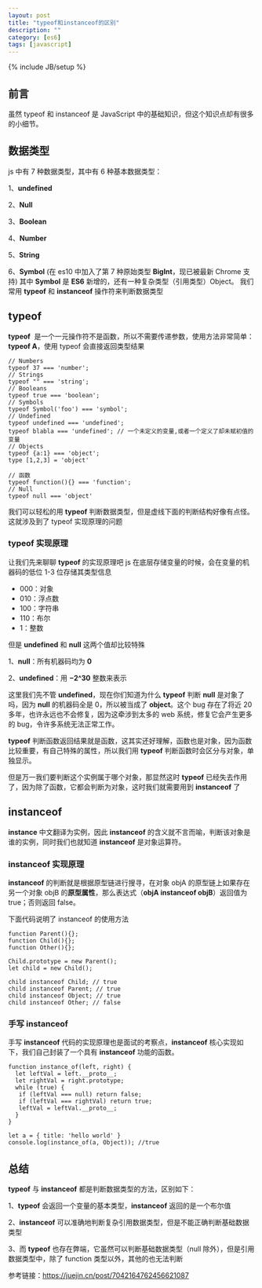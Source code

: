 ```yaml
---
layout: post
title: "typeof和instanceof的区别"
description: ""
category: [es6]
tags: [javascript]
---
```


{% include JB/setup %}

## 前言

虽然 typeof 和 instanceof 是 JavaScript 中的基础知识，但这个知识点却有很多的小细节。

## 数据类型

js 中有 7 种数据类型，其中有 6 种基本数据类型：

1、**undefined**

2、**Null**

3、**Boolean**

4、**Number**

5、**String**

6、**Symbol**
(在 es10 中加入了第 7 种原始类型 **BigInt**，现已被最新 Chrome 支持)
其中 **Symbol** 是 **ES6** 新增的，还有一种复杂类型（引用类型）Object。
我们常用 **typeof** 和 **instanceof** 操作符来判断数据类型

## typeof

**typeof**  是一个一元操作符不是函数，所以不需要传递参数，使用方法非常简单：**typeof A**，使用 typeof 会直接返回类型结果

```
// Numbers
typeof 37 === 'number';
// Strings
typeof "" === 'string';
// Booleans
typeof true === 'boolean';
// Symbols
typeof Symbol('foo') === 'symbol';
// Undefined
typeof undefined === 'undefined';
typeof blabla === 'undefined'; // 一个未定义的变量,或者一个定义了却未赋初值的变量
// Objects
typeof {a:1} === 'object';
type [1,2,3] = 'object'

// 函数
typeof function(){} === 'function';
// Null
typeof null === 'object'
```

我们可以轻松的用 **typeof** 判断数据类型，但是虚线下面的判断结构好像有点怪。这就涉及到了 typeof 实现原理的问题

### typeof 实现原理

让我们先来聊聊 **typeof** 的实现原理吧
js 在底层存储变量的时候，会在变量的机器码的低位 1-3 位存储其类型信息

- 000：对象
- 010：浮点数
- 100：字符串
- 110：布尔
- 1：整数

但是 **undefined** 和 **null** 这两个值却比较特殊

1、**null**：所有机器码均为 **0**

2、**undefined**：用 **−2^30** 整数来表示

这里我们先不管 **undefined**，现在你们知道为什么 **typeof** 判断 **null** 是对象了吗，因为 **null** 的机器码全是 0，所以被当成了 **object**。这个 bug 存在了将近 20 多年，也许永远也不会修复，因为这牵涉到太多的 web 系统，修复它会产生更多的 bug，令许多系统无法正常工作。

**typeof** 判断函数返回结果就是函数，这其实还好理解，函数也是对象，因为函数比较重要，有自己特殊的属性，所以我们用 **typeof** 判断函数时会区分与对象，单独显示。

但是万一我们要判断这个实例属于哪个对象，那显然这时 **typeof** 已经失去作用了，因为除了函数，它都会判断为对象，这时我们就需要用到 **instanceof** 了

## instanceof

**instance** 中文翻译为实例，因此 **instanceof** 的含义就不言而喻，判断该对象是谁的实例，同时我们也就知道 **instanceof** 是对象运算符。

### instanceof 实现原理

**instanceof** 的判断就是根据原型链进行搜寻，在对象 objA 的原型链上如果存在另一个对象 objB 的**原型属性**，那么表达式（**objA instanceof objB**）返回值为 true；否则返回 false。

下面代码说明了 instanceof 的使用方法

```
function Parent(){};
function Child(){};
function Other(){};

Child.prototype = new Parent();
let child = new Child();

child instanceof Child; // true
child instanceof Parent; // true
child instanceof Object; // true
child instanceof Other; // false

```

### 手写 instanceof

手写 **instanceof** 代码的实现原理也是面试的考察点，**instanceof** 核心实现如下，我们自己封装了一个具有 **instanceof** 功能的函数。

```
function instance_of(left, right) {
  let leftVal = left.__proto__;
  let rightVal = right.prototype;
  while (true) {
   if (leftVal === null) return false;
   if (leftVal === rightVal) return true;
   leftVal = leftVal.__proto__;
  }
}

let a = { title: 'hello world' }
console.log(instance_of(a, Object)); //true

```

## 总结

**typeof** 与 **instanceof** 都是判断数据类型的方法，区别如下：

1、**typeof** 会返回一个变量的基本类型，**instanceof** 返回的是一个布尔值

2、**instanceof** 可以准确地判断复杂引用数据类型，但是不能正确判断基础数据类型

3、而 **typeof** 也存在弊端，它虽然可以判断基础数据类型（null 除外），但是引用数据类型中，除了 function 类型以外，其他的也无法判断

参考链接：https://juejin.cn/post/7042164762456621087
